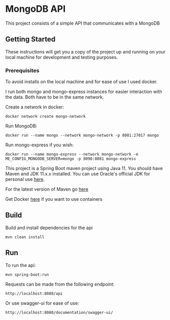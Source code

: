 # MongoDB API 

This project consists of a simple API that communicates with a MongoDB

## Getting Started

These instructions will get you a copy of the project up and running on your local machine for development and testing purposes.

### Prerequisites

To avoid installs on the local machine and for ease of use I used docker.

I run both mongo and mongo-express instances for easier interaction with the data.
Both have to be in the same network.

Create a network in docker:

```
docker network create mongo-network
```

Run MongoDB:

```
docker run --name mongo --network mongo-network -p 8081:27017 mongo
```

Run mongo-express if you wish:

```
docker run --name mongo-express --network mongo-network -e ME_CONFIG_MONGODB_SERVER=mongo -p 8090:8081 mongo-express
```

This project is a Spring Boot maven project using Java 11. You should have Maven and JDK 11.x.x installed. You can use Oracle's official JDK for personal use [here]( https://www.oracle.com/java/technologies/javase-jdk11-downloads.html).


For the latest version of Maven go [here](https://maven.apache.org/download.cgi)

Get Docker [here](https://www.docker.com/get-started) if you want to use containers

## Build


Build and install dependencies for the api

```
mvn clean install
```

## Run


To run the api:

```
mvn spring-boot:run
```

Requests can be made from the following endpoint:

```
http://localhost:8080/api
```

Or use swagger-ui for ease of use:

```
http://localhost:8080/documentation/swagger-ui/
```



